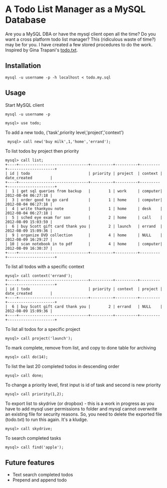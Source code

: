 A Todo List Manager as a MySQL Database
=======================================

Are you a MySQL DBA or have the mysql client open all the time? Do you want a cross 
platform todo list manager?  This (ridiculous waste of time?) may be for you. I have created a few 
stored procedures to do the work. Inspired by Gina Trapani's [todo.txt](https://github.com/ginatrapani/todo.txt-cli).

Installation
------------

	mysql -u username -p -h localhost < todo.my.sql

Usage
-----

Start MySQL client

	mysql -u username -p
	
	mysql> use todo;

To add a new todo, ('task',priority level,'project','context')
	
	 mysql> call new('buy milk',1,'home','errand');

To list todos by project then priority
	
	mysql> call list;
	+----+-------------------------------+----------+----------+---------+---------------------+
	| id | todo                          | priority | project  | context | date_created        |
	+----+-------------------------------+----------+----------+---------+---------------------+
	|  1 | get sql queries from backup   |        1 | work     | computer| 2012-08-04 06:27:18 |
	|  3 | order good to go card         |        1 | home     | computer| 2012-08-04 06:27:18 |
	|  4 | write thankyou note           |        1 | home     | desk    | 2012-08-04 06:27:18 |
	|  5 | sched eye exam for son        |        2 | home     | call    | 2012-08-09 15:03:59 |
	|  6 | buy Scott gift card thank you |        2 | launch   | errand  | 2012-08-09 15:09:36 |
	|  9 | organize DVD collection       |        4 | home     | NULL    | 2012-08-09 16:29:27 |
	| 10 | scan notebook in to pdf       |        4 | home     | computer| 2012-08-09 16:30:37 |
	+----+-------------------------------+----------+----------+---------+---------------------+
	
To list all todos with a specific context
	
	mysql> call context('errand');
	+----+-------------------------------+----------+----------+---------+---------------------+
	| id | todo                          | priority | context  | project | date_created        |
	+----+-------------------------------+----------+----------+---------+---------------------+
	|  6 | buy Scott gift card thank you |        2 | errand   | NULL    | 2012-08-09 15:09:36 |
	+----+-------------------------------+----------+----------+---------+---------------------+


To list all todos for a specific project
	
	mysql> call project('launch');
	
To mark complete, remove from list, and copy to done table for archiving	
	
	mysql> call do(14);

To list the last 20 completed todos in descending order

	mysql> call done;
	
To change a priority level, first input is id of task and second is new priority

	mysql> call priority(1,2);
	
To export list to skydrive (or dropbox) - this is a work in progress as you have to add mysql user permissions to folder and mysql cannot overwrite an existing file for security reasons.  So, you need to delete the exported file (todo.txt) to run this again. It's a kludge.

	mysql> call skydrive;
	
To search completed tasks

	mysql> call find('apple');
	
Future features
---------------

* Text search completed todos
* Prepend and append todo




